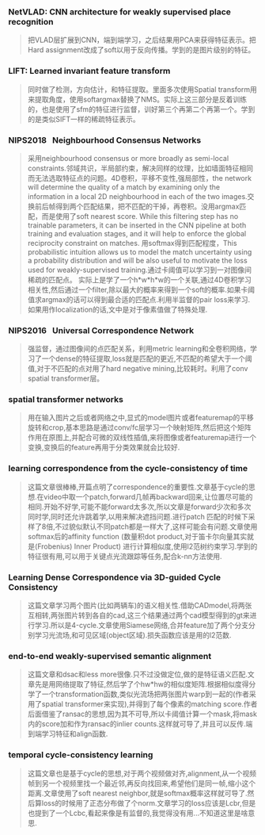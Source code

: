 ### NetVLAD: CNN architecture for weakly supervised place recognition
> 把VLAD层扩展到CNN，端到端学习，之后结果用PCA来获得特征表示。把Hard assignment改成了soft以用于反向传播。学到的是图片级别的特征。

### LIFT: Learned invariant feature transform
> 同时做了检测，方向估计，和特征提取。里面多次使用Spatial transform用来提取角度，使用softargmax替换了NMS。实际上这三部分是反着训练的，也是使用了sfm的特征进行监督，训好第三个再第二个再第一个。学到的是类似SIFT一样的稀疏特征表示。

### **NIPS2018**&nbsp;&nbsp; Neighbourhood Consensus Networks
> 采用neighbourhood consensus or more broadly as semi-local constraints.邻域共识，半局部约束，解决同样的纹理，比如墙面特征相同而无法选取特征点的问题。4D卷积，平移不变性,强局部性，the network will determine the quality of a match by examining only the information in a local 2D neighbourhood in each of the two images.交换前后帧得到两个匹配结果，把不匹配的干掉，再卷积。没用argmax匹配，而是使用了soft nearest score. While this filtering step has no trainable parameters, it can be inserted in the CNN pipeline at both training and evaluation stages, and it will help to enforce the global reciprocity constraint on matches.
>用softmax得到匹配程度，This probabilistic intuition allows us to model the match uncertainty using a probability distribution and will be also useful to motivate the loss used for weakly-supervised training.通过卡阈值可以学习到一对图像间稀疏的匹配点。
>实际上是学了一个h\*w\*h\*w的一个关联,通过4D卷积学习相关性,然后通过一个filter,除以最大的概率来得到一个soft的概率.如果卡阈值求argmax的话可以得到最合适的匹配点.利用半监督的pair loss来学习. 如果用作localization的话,文中是对于像素值做了特殊处理.

### **NIPS2016**&nbsp;&nbsp; Universal Correspondence Network
> 强监督，通过图像间的点匹配关系，利用metric learning和全卷积网络，学习了一个dense的特征提取,loss就是匹配的更近,不匹配的希望大于一个阈值,对于不匹配的点对用了hard negative mining,比较耗时。利用了conv spatial transformer层。

### spatial transformer networks
> 用在输入图片之后或者网络之中,显式的model图片或者featuremap的平移旋转和crop,基本思路是通过conv/fc层学习一个映射矩阵,然后把这个矩阵作用在原图上,并配合可微的双线性插值,来将图像或者featuremap进行一个变换,变换后的feature再用于分类效果就会比较好.

### learning correspondence from the cycle-consistency of time
> 这篇文章很棒棒,开篇点明了correspondence的重要性.文章基于cycle的思想.在video中取一个patch,forward几帧再backward回来,让位置尽可能的相同.开始不好学,可能不能forward太多次,所以文章是forward少次和多次同时学,同时还允许跳着学,以用来解决遮挡问题.进行patch 匹配的时候下采样了8倍,不过貌似默认不同patch都是一样大了,这样可能会有问题.文章使用softmax后的affinity function (数量积dot product,对于笛卡尔向量其实就是(Frobenius) Inner Product) 进行计算相似度,使用l2范树约束学习.学到的特征很有用,可以用于关键点光流跟踪等任务,配合k-nn方法使用.

### Learning Dense Correspondence via 3D-guided Cycle Consistency
> 这篇文章学习两个图片(比如两辆车)的语义相关性.借助CADmodel,将两张互相转,两张图片转到各自的cad,这三个结果通过两个cad模型得到的gt来进行学习.所以是4-cycle.文章使用Siamese网络,合并feature加了两个分支分别学习光流场,和可见区域(object区域).损失函数应该是用的l2范数.

### end-to-end weakly-supervised semantic alignment
> 这篇文章和dsac和less more很像.只不过没做定位,做的是特征语义匹配.文章先是用网络提取了特征,然后学了个hw\*hw的相似度矩阵.根据相似度得分学了一个transformation函数,类似光流场把两张图片warp到一起的(作者采用了spatial transformer来实现),并得到了每个像素的matching score.作者后面借鉴了ransac的思想,因为其不可导,所以卡阈值计算一个mask,将mask内的score加和作为ransac的inlier counts.这样就可导了,并且可以反传.端到端学习特征和align函数.

### temporal cycle-consistency learning
> 这篇文章也是基于cycle的思想,对于两个视频做对齐,alignment,从一个视频帧到另一个视频里找一个最近邻,再反向找回来,希望他们是同一帧,缩小这个距离.文章使用了soft nearest neighbor,就是softmax概率这样就可导了.然后算loss的时候用了正态分布做了个norm.文章学习的loss应该是Lcbr,但是也提到了一个Lcbc,看起来像是有监督的,我觉得没有用...不知道这里是啥意思.
